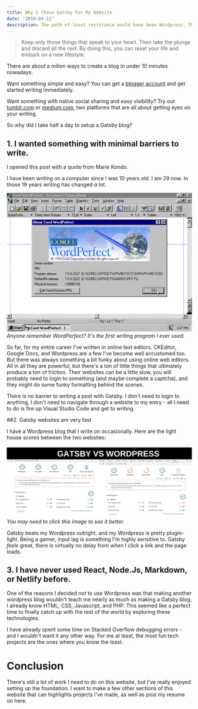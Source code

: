 ```yaml
---
title: Why I Chose Gatsby For My Website
date: "2019-04-11"
description: The path of least resistance would have been Wordpress. The path of most awesome, however, is Gatsby.
---
```


>Keep only those things that speak to your heart. Then take the plunge and discard all the rest. 
>By doing this, you can reset your life and embark on a new lifestyle.

There are about a milion ways to create a blog in under 10 minutes nowadays.

Want something simple and easy? You can get a [blogger account](https://blogger.com) and get started writing immediately.

Want something with native social sharing and easy visibility? Try out [tumblr.com](https://tumblr.com) or [medium.com](https://medium.com), two platforms that are all about getting eyes on your writing.

So why did I take half a day to setup a Gatsby blog?



## 1. I wanted something with minimal barriers to write.

I opened this post with a quote from Marie Kondo. 

I have been writing on a computer since I was 10 years old. I am 29 now. In those 19 years writing has changed *a lot*.

![Corel WordPerfect](corel-wordperfect.png)
*Anyone remember WordPerfect? It's the first writing program I ever used.*

So far, for my entire career I've written in online text editors. CKEditor, Google Docs, and Wordpress are a few I've become well accustomed too. But there was always something a bit funky about using online web editors. All in all they are powerful, but there's a ton of little things that ultimately produce a ton of friction. Their websites can be a little slow, you will probably need to login to something (and maybe complete a captcha), and they might do some funky formatting behind the scenes.

There is no barrier to writing a post with Gatsby. I don't need to login to anything, I don't need to navigate through a website to my entry - all I need to do is fire up Visual Studio Code and get to writing.



##2. Gatsby websites are very fast

I have a Wordpress blog that I write on occasionally. Here are the light house scores between the two websites:

![Gatsby Vs Wordpress](gatsbyvswordpress.jpeg)
*You may need to click this image to see it better.*

Gatsby beats my Wordpress outright, and my Wordpress is pretty plugin-light. Being a gamer, input lag is something I'm highly sensitive to. Gatsby *feels* great, there is virtually no delay from when I click a link and the page loads. 


## 3. I have never used React, Node.Js, Markdown, or Netlify before.

One of the reasons I decided *not* to use Wordpress was that making another wordpress blog wouldn't teach me nearly as much as making a Gatsby blog. I already know HTML, CSS, Javascript, and PHP. This seemed like a perfect time to finally catch up with the rest of the world by exploring these technologies.

I have already spent some time on Stacked Overflow debugging errors - and I wouldn't want it any other way. For me at least, the most fun tech projects are the ones where you know the least.


# Conclusion

There's still a lot of work I need to do on this website, but I've really enjoyed setting up the foundation. I want to make a few other sections of this website that can highlights projects I've made, as well as post my resume on here.


